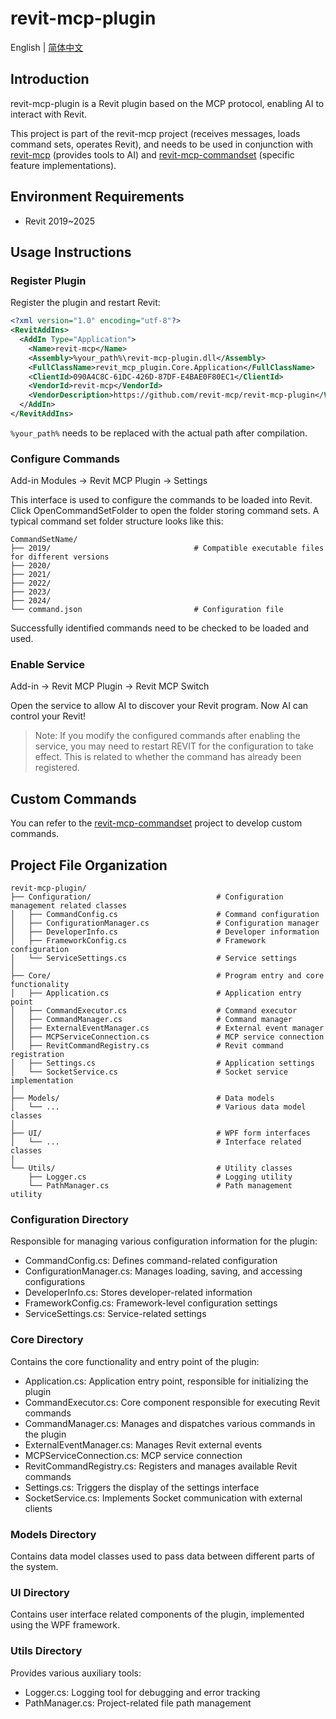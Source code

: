 # revit-mcp-plugin

English | [简体中文](README_zh.md)

## Introduction

revit-mcp-plugin is a Revit plugin based on the MCP protocol, enabling AI to interact with Revit.

This project is part of the revit-mcp project (receives messages, loads command sets, operates Revit), and needs to be used in conjunction with [revit-mcp](https://github.com/revit-mcp/revit-mcp) (provides tools to AI) and [revit-mcp-commandset](https://github.com/revit-mcp/revit-mcp-commandset) (specific feature implementations).

## Environment Requirements

- Revit 2019~2025

## Usage Instructions

### Register Plugin

Register the plugin and restart Revit:

```xml
<?xml version="1.0" encoding="utf-8"?>
<RevitAddIns>
  <AddIn Type="Application">
    <Name>revit-mcp</Name>
    <Assembly>%your_path%\revit-mcp-plugin.dll</Assembly>
    <FullClassName>revit_mcp_plugin.Core.Application</FullClassName>
    <ClientId>090A4C8C-61DC-426D-87DF-E4BAE0F80EC1</ClientId>
    <VendorId>revit-mcp</VendorId>
    <VendorDescription>https://github.com/revit-mcp/revit-mcp-plugin</VendorDescription>
  </AddIn>
</RevitAddIns>
```

`%your_path%` needs to be replaced with the actual path after compilation.

### Configure Commands

Add-in Modules -> Revit MCP Plugin -> Settings

This interface is used to configure the commands to be loaded into Revit. Click OpenCommandSetFolder to open the folder storing command sets. A typical command set folder structure looks like this:

```
CommandSetName/
├── 2019/                                # Compatible executable files for different versions
├── 2020/
├── 2021/
├── 2022/
├── 2023/
├── 2024/
└── command.json                         # Configuration file
```

Successfully identified commands need to be checked to be loaded and used.

### Enable Service

Add-in -> Revit MCP Plugin -> Revit MCP Switch

Open the service to allow AI to discover your Revit program. Now AI can control your Revit!

> Note: If you modify the configured commands after enabling the service, you may need to restart REVIT for the configuration to take effect. This is related to whether the command has already been registered.

## Custom Commands

You can refer to the [revit-mcp-commandset](https://github.com/revit-mcp/revit-mcp-commandset) project to develop custom commands.

## Project File Organization

```
revit-mcp-plugin/
├── Configuration/                            # Configuration management related classes
│   ├── CommandConfig.cs                      # Command configuration
│   ├── ConfigurationManager.cs               # Configuration manager
│   ├── DeveloperInfo.cs                      # Developer information
│   ├── FrameworkConfig.cs                    # Framework configuration
│   └── ServiceSettings.cs                    # Service settings
│
├── Core/                                     # Program entry and core functionality
│   ├── Application.cs                        # Application entry point
│   ├── CommandExecutor.cs                    # Command executor
│   ├── CommandManager.cs                     # Command manager
│   ├── ExternalEventManager.cs               # External event manager
│   ├── MCPServiceConnection.cs               # MCP service connection
│   ├── RevitCommandRegistry.cs               # Revit command registration
│   ├── Settings.cs                           # Application settings
│   └── SocketService.cs                      # Socket service implementation
│
├── Models/                                   # Data models
│   └── ...                                   # Various data model classes
│
├── UI/                                       # WPF form interfaces
│   └── ...                                   # Interface related classes
│
└── Utils/                                    # Utility classes
    ├── Logger.cs                             # Logging utility
    └── PathManager.cs                        # Path management utility
```

### Configuration Directory
Responsible for managing various configuration information for the plugin:

- CommandConfig.cs: Defines command-related configuration
- ConfigurationManager.cs: Manages loading, saving, and accessing configurations
- DeveloperInfo.cs: Stores developer-related information
- FrameworkConfig.cs: Framework-level configuration settings
- ServiceSettings.cs: Service-related settings

### Core Directory
Contains the core functionality and entry point of the plugin:

- Application.cs: Application entry point, responsible for initializing the plugin
- CommandExecutor.cs: Core component responsible for executing Revit commands
- CommandManager.cs: Manages and dispatches various commands in the plugin
- ExternalEventManager.cs: Manages Revit external events
- MCPServiceConnection.cs: MCP service connection
- RevitCommandRegistry.cs: Registers and manages available Revit commands
- Settings.cs: Triggers the display of the settings interface
- SocketService.cs: Implements Socket communication with external clients

### Models Directory
Contains data model classes used to pass data between different parts of the system.

### UI Directory
Contains user interface related components of the plugin, implemented using the WPF framework.

### Utils Directory
Provides various auxiliary tools:

- Logger.cs: Logging tool for debugging and error tracking
- PathManager.cs: Project-related file path management
